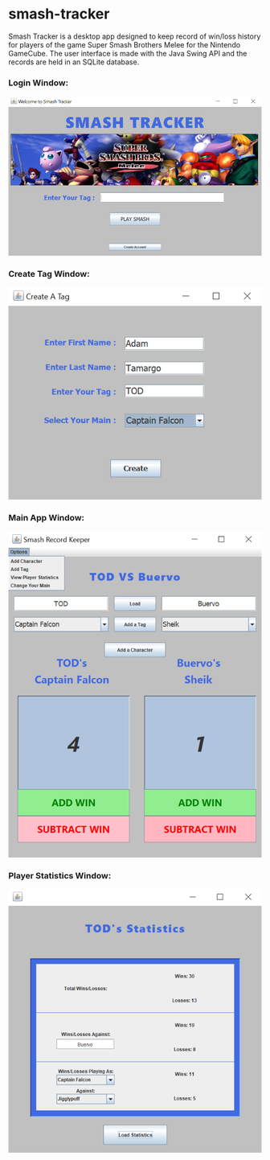 # smash-tracker
Smash Tracker is a desktop app designed to keep record of win/loss history for players of the game Super Smash Brothers Melee for the Nintendo GameCube. The user interface is made with the Java Swing API and the records are held in an SQLite database.

### Login Window:
![alt text](https://github.com/tamargoadam/smash-record-tracker/blob/master/images/STLoginWindow.PNG "Smash Tracker Login Window")


### Create Tag Window:
![alt text](https://github.com/tamargoadam/smash-record-tracker/blob/master/images/STCreateTagWindow.PNG "Smash Tracker Create Tag Window")


### Main App Window:
![alt text](https://github.com/tamargoadam/smash-record-tracker/blob/master/images/STMainWindow.PNG "Smash Tracker Main Window")


### Player Statistics Window:
![alt text](https://github.com/tamargoadam/smash-record-tracker/blob/master/images/STStats.PNG "Smash Tracker Statistics Window")
